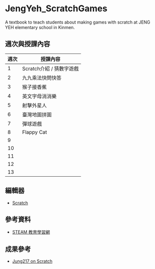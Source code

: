# JengYeh_ScratchGames
A textbook to teach students about making games with scratch  at JENG YEH elementary school in Kinmen.

## 週次與授課內容

| 週次 | 授課內容 |
| ---- | ------------------------------ |
| 1    | Scratch介紹 / 猜數字遊戲 |
| 2    | 九九乘法快問快答 |
| 3    | 猴子接香蕉 |
| 4    | 英文字母消消樂 |
| 5    | 射擊外星人 |
| 6    | 臺灣地圖拼圖 |
| 7    | 彈球遊戲 |
| 8    | Flappy Cat |
| 9    |  |
| 10   |  |
| 11   |  |
| 12   |  |
| 13   |  |

## 編輯器
- [Scratch](https://scratch.mit.edu/)

## 參考資料
- [STEAM 教育學習網](https://steam.oxxostudio.tw/category/scratch/index.html)

## 成果參考
* [Jung217 on Scratch](https://scratch.mit.edu/users/Jung217/)

